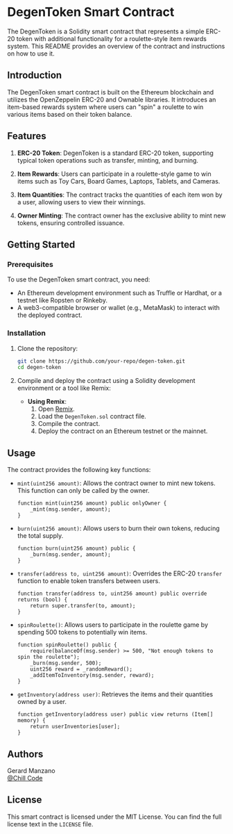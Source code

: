 # DegenToken Smart Contract

The DegenToken is a Solidity smart contract that represents a simple ERC-20 token with additional functionality for a roulette-style item rewards system. This README provides an overview of the contract and instructions on how to use it.

## Introduction

The DegenToken smart contract is built on the Ethereum blockchain and utilizes the OpenZeppelin ERC-20 and Ownable libraries. It introduces an item-based rewards system where users can "spin" a roulette to win various items based on their token balance.

## Features

1. **ERC-20 Token**: DegenToken is a standard ERC-20 token, supporting typical token operations such as transfer, minting, and burning.

2. **Item Rewards**: Users can participate in a roulette-style game to win items such as Toy Cars, Board Games, Laptops, Tablets, and Cameras.

3. **Item Quantities**: The contract tracks the quantities of each item won by a user, allowing users to view their winnings.

4. **Owner Minting**: The contract owner has the exclusive ability to mint new tokens, ensuring controlled issuance.

## Getting Started

### Prerequisites

To use the DegenToken smart contract, you need:

- An Ethereum development environment such as Truffle or Hardhat, or a testnet like Ropsten or Rinkeby.
- A web3-compatible browser or wallet (e.g., MetaMask) to interact with the deployed contract.

### Installation

1. Clone the repository:
    ```sh
    git clone https://github.com/your-repo/degen-token.git
    cd degen-token
    ```

2. Compile and deploy the contract using a Solidity development environment or a tool like Remix:
    - **Using Remix**:
        1. Open [Remix](https://remix.ethereum.org/).
        2. Load the `DegenToken.sol` contract file.
        3. Compile the contract.
        4. Deploy the contract on an Ethereum testnet or the mainnet.

## Usage

The contract provides the following key functions:

- `mint(uint256 amount)`: Allows the contract owner to mint new tokens. This function can only be called by the owner.
    ```solidity
    function mint(uint256 amount) public onlyOwner {
        _mint(msg.sender, amount);
    }
    ```

- `burn(uint256 amount)`: Allows users to burn their own tokens, reducing the total supply.
    ```solidity
    function burn(uint256 amount) public {
        _burn(msg.sender, amount);
    }
    ```

- `transfer(address to, uint256 amount)`: Overrides the ERC-20 `transfer` function to enable token transfers between users.
    ```solidity
    function transfer(address to, uint256 amount) public override returns (bool) {
        return super.transfer(to, amount);
    }
    ```

- `spinRoulette()`: Allows users to participate in the roulette game by spending 500 tokens to potentially win items.
    ```solidity
    function spinRoulette() public {
        require(balanceOf(msg.sender) >= 500, "Not enough tokens to spin the roulette");
        _burn(msg.sender, 500);
        uint256 reward = _randomReward();
        _addItemToInventory(msg.sender, reward);
    }
    ```

- `getInventory(address user)`: Retrieves the items and their quantities owned by a user.
    ```solidity
    function getInventory(address user) public view returns (Item[] memory) {
        return userInventories[user];
    }
    ```

## Authors

Gerard Manzano  
[@Chill Code](https://www.youtube.com/channel/UCqnpVDK-Ym41W1WDvBMmN6w)

## License

This smart contract is licensed under the MIT License. You can find the full license text in the `LICENSE` file.
